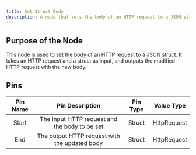 ```yaml
---
title: Set Struct Body
description: A node that sets the body of an HTTP request to a JSON struct.
---
```


## Purpose of the Node
This node is used to set the body of an HTTP request to a JSON struct. It takes an HTTP request and a struct as input, and outputs the modified HTTP request with the new body.

## Pins
| Pin Name | Pin Description | Pin Type | Value Type |
|:----------:|:-------------:|:------:|:------:|
| Start | The input HTTP request and the body to be set | Struct | HttpRequest |
| End | The output HTTP request with the updated body | Struct | HttpRequest |